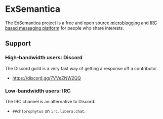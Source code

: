 # ExSemantica

The ExSemantica project is a free and open source [microblogging][microblogging] and [IRC based messaging platform][irc-based-messaging-platform] for people who share interests.

## Support

### High-bandwidth users: Discord

The Discord guild is a very fast way of getting a response off a contributor.

- https://discord.gg/7VVeZNW2QQ

### Low-bandwidth users: IRC

The IRC channel is an alternative to Discord.

- `##chlorophytus` on `irc.libera.chat`.

[microblogging]: https://en.wikipedia.org/wiki/Microblogging
[irc-based-messaging-platform]: https://en.wikipedia.org/wiki/Internet_Relay_Chat
